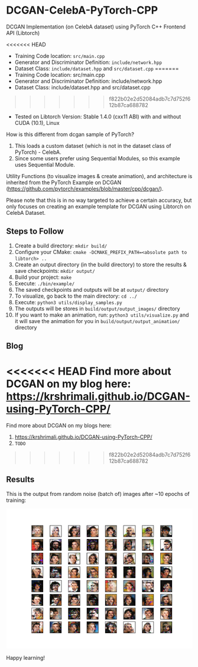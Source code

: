 # DCGAN-CelebA-PyTorch-CPP

DCGAN Implementation (on CelebA dataset) using PyTorch C++ Frontend API (Libtorch)

<<<<<<< HEAD
- Training Code location: `src/main.cpp`
- Generator and Discriminator Definition: `include/network.hpp`
- Dataset Class: `include/dataset.hpp` and `src/dataset.cpp`
=======
- Training Code location: src/main.cpp
- Generator and Discriminator Definition: include/network.hpp
- Dataset Class: include/dataset.hpp and src/dataset.cpp
>>>>>>> f822b02e2d52084adb7c7d752f612b87ca688782
- Tested on Libtorch Version: Stable 1.4.0 (cxx11 ABI) with and without CUDA (10.1), Linux

How is this different from dcgan sample of PyTorch?

1. This loads a custom dataset (which is not in the dataset class of PyTorch) - CelebA.
2. Since some users prefer using Sequential Modules, so this example uses Sequential Module.

Utility Functions (to visualize images & create animation), and architecture is inherited from the PyTorch Example on DCGAN (https://github.com/pytorch/examples/blob/master/cpp/dcgan/).

Please note that this is in no way targeted to achieve a certain accuracy, but only focuses on creating an example template for DCGAN using Libtorch on CelebA Dataset.

## Steps to Follow

1. Create a build directory: `mkdir build/`
2. Configure your CMake: `cmake -DCMAKE_PREFIX_PATH=<absolute path to libtorch> ..`
3. Create an output directory (in the build directory) to store the results & save checkpoints: `mkdir output/`
4. Build your project: `make`
5. Execute: `./bin/example/`
6. The saved checkpoints and outputs will be at `output/` directory
7. To visualize, go back to the main directory: `cd ../`
8. Execute: `python3 utils/display_samples.py`
9. The outputs will be stores in `build/output/output_images/` directory
10. If you want to make an animation, run: `python3 utils/visualize.py` and it will save the animation for you in `build/output/output_animation/` directory

## Blog

<<<<<<< HEAD
Find more about DCGAN on my blog here: https://krshrimali.github.io/DCGAN-using-PyTorch-CPP/
=======
Find more about DCGAN on my blogs here:
1. https://krshrimali.github.io/DCGAN-using-PyTorch-CPP/
2. <to be added>  `TODO`
>>>>>>> f822b02e2d52084adb7c7d752f612b87ca688782

## Results

This is the output from random noise (batch of) images after ~10 epochs of training:

<img src="images/dcgan-output.png"/>

Happy learning!
